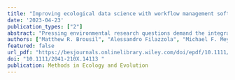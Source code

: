 ```yaml
---
title: "Improving ecological data science with workflow management software"
date: '2023-04-23'
publication_types: ["2"]
abstract: "Pressing environmental research questions demand the integration of increasingly diverse and large-scale ecological datasets as well as complex analytical methods, which require specialized tools and resources. Computational training for ecological and evolutionary sciences has become more abundant and accessible over the past decade, but tool development has outpaced the availability of specialized training. Most training for scripted analyses focuses on individual analysis steps in one script rather than creating a scripted pipeline, where modular functions comprise an ecosystem of interdependent steps. Although current computational training creates an excellent starting place, linear styles of scripting can risk becoming labor- and time-intensive and less reproducible by often requiring manual execution. Pipelines, however, can be easily automated or tracked by software to increase efficiency and reduce potential errors. Ecology and evolution would benefit from techniques that reduce these risks by managing analytical pipelines in a modular, readily parallelizable format with clear documentation of dependencies. Workflow management software (WMS) can aid in the reproducibility, intelligibility and computational efficiency of complex pipelines. To date, WMS adoption in ecology and evolutionary research has been slow. We discuss the benefits and challenges of implementing WMS and illustrate its use through a case study with the targets r package to further highlight WMS benefits through workflow automation, dependency tracking and improved clarity for reviewers. Although WMS requires familiarity with function-oriented programming and careful planning for more advanced applications and pipeline sharing, investment in training will enable access to the benefits of WMS and impart transferable computing skills that can facilitate ecological and evolutionary data science at large scales."
authors: ["Matthew R. Brousil", "Alessandro Filazzola", "Michael F. Meyer", "Sapna Sharma", "Stephanie E. Hampton"]
featured: false
url_pdf: "https://besjournals.onlinelibrary.wiley.com/doi/epdf/10.1111/2041-210X.14113"
doi: "10.1111/2041-210X.14113 "
publication: Methods in Ecology and Evolution
---
```



